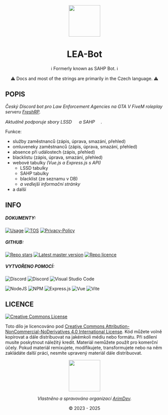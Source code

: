 <div align="center">
<img src="https://i.imgur.com/EnZErOi.png" width="100" height="100"/>

# LEA-Bot

ℹ️ Formerly known as SAHP Bot. ℹ️

⚠️ Docs and most of the strings are primarily in the Czech language. ⚠️

</div>

## POPIS

*Český Discord bot pro Law Enforcement Agencies na GTA V FiveM roleplay serveru [FreshRP](https://servers.fivem.net/servers/detail/994ldb).*

*Aktuálně podporuje sbory LSSD <img src="https://i.imgur.com/X3cH2iu.png" width="15" height="15"/> a SAHP <img src="https://i.imgur.com/xgFoKuX.png" width="15" height="15"/>.*

Funkce:
- služby zaměstnanců (zápis, úprava, smazání, přehled)
- omluveneky zaměstnanců (zápis, úprava, smazání, přehled)
- absence při událostech (zápis, přehled)
- blacklistu (zápis, úprava, smazání, přehled)
- webové tabulky *(Vue.js a Express.js s API)*
    - LSSD tabulky
    - SAHP tabulky
    - blacklist (ze seznamu v DB)
    - *a vedlejší informační stránky*
- a další

## INFO

##### DOKUMENTY:

[![Usage](https://img.shields.io/badge/Jak%20na%20to%3F-blue?style=for-the-badge)](/docs/usage.md) [![TOS](https://img.shields.io/badge/Podmínky%20Použití-yellow.svg?style=for-the-badge)](/docs/terms-of-use.md) [![Privacy-Policy](https://img.shields.io/badge/Zásady%20Ochrany%20Osoních%20Údajů-red.svg?style=for-the-badge)](/docs/privacy-policy.md)

##### GITHUB:

[![Repo stars](https://img.shields.io/github/stars/ArimDev/LEA-bot?style=flat&logo=github&labelColor=232121&color=457cc0&label=Hvězdy)](https://github.com/ArimDev/LEA-bot/stargazers) [![Latest master version](https://img.shields.io/github/package-json/version/ArimDev/LEA-bot?color=457cc0&label=Verze&labelColor=232121&logo=github&sort=semver&style=flat)](https://github.com/ArimDev/LEA-bot/tree/master/) [![Repo licence](https://img.shields.io/badge/CC_BY_NC_ND_4.0-457cc0?style=flat&logo=github&labelColor=232121&label=Licence)](https://github.com/ArimDev/LEA-bot/blob/master/LICENSE.md)

##### VYTVOŘENO POMOCÍ:

![Discord](https://img.shields.io/badge/Discord-5865f2.svg?style=for-the-badge&logo=discord&logoColor=white) ![Discord](https://img.shields.io/badge/Docker-1d63ee.svg?style=for-the-badge&logo=docker&logoColor=white) ![Visual Studio Code](https://custom-icon-badges.demolab.com/badge/Visual%20Studio%20Code-0078d7.svg?logo=vsc&logoColor=white&style=for-the-badge)

![NodeJS](https://img.shields.io/badge/node.js-417e38?style=for-the-badge&logo=node.js&logoColor=white) ![NPM](https://img.shields.io/badge/NPM-%23CB3837.svg?style=for-the-badge&logo=npm&logoColor=white) ![Express.js](https://img.shields.io/badge/express.js-%23404d59.svg?style=for-the-badge&logo=express&logoColor=%2361DAFB) ![Vue](https://img.shields.io/badge/vue.js-35495e.svg?style=for-the-badge&logo=vuedotjs&logoColor=%41b883) ![Vite](https://img.shields.io/badge/vite-ae34f0.svg?style=for-the-badge&logo=vite&logoColor=f7c423)

## LICENCE
[![Creative Commons License](https://i.creativecommons.org/l/by-nc-nd/4.0/88x31.png)](http://creativecommons.org/licenses/by-nc-nd/4.0/)

Toto dílo je licencováno pod [Creative Commons Attribution-NonCommercial-NoDerivatives 4.0 International License](http://creativecommons.org/licenses/by-nc-nd/4.0/).
Kód můžete volně kopírovat a dále distribuovat na jakémkoli médiu nebo formátu. Při sdílení musíte poskytnout náležitý kredit. Materiál nemůžete použít pro komerční účely. Pokud materiál remixujete, modifikujete, transformujete nebo na něm zakládáte další práci, nesmíte upravený materiál dále distribuovat.
<div align="center">
<img src="https://i.imgur.com/0OfsGcj.png" width="100" height="100"/>

*Vlastněno a spravováno organizací [ArimDev](https://github.com/ArimDev).*

© 2023 - 2025
</div>